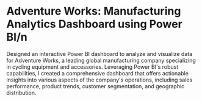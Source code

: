 # Adventure Works: Manufacturing Analytics Dashboard using Power BI/n
Designed an interactive Power BI dashboard to analyze and visualize data for Adventure Works, a leading global manufacturing company specializing in cycling equipment and accessories. Leveraging Power BI's robust capabilities, I created a comprehensive dashboard that offers actionable insights into various aspects of the company's operations, including sales performance, product trends, customer segmentation, and geographic distribution.

